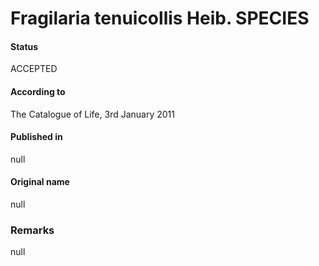 Fragilaria tenuicollis Heib. SPECIES
=======

#### Status
ACCEPTED

#### According to
The Catalogue of Life, 3rd January 2011

#### Published in
null

#### Original name
null

### Remarks
null